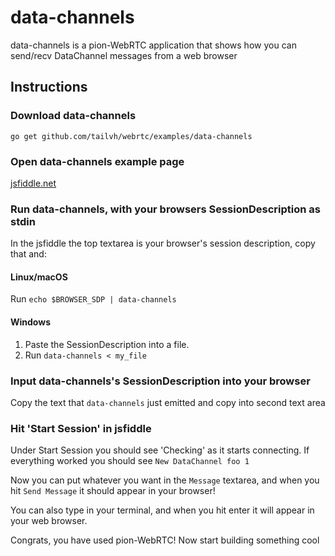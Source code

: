 # data-channels
data-channels is a pion-WebRTC application that shows how you can send/recv DataChannel messages from a web browser

## Instructions
### Download data-channels
```
go get github.com/tailvh/webrtc/examples/data-channels
```

### Open data-channels example page
[jsfiddle.net](http://jsfiddle.net/9tsx15mg/35/)

### Run data-channels, with your browsers SessionDescription as stdin
In the jsfiddle the top textarea is your browser's session description, copy that and:
#### Linux/macOS
Run `echo $BROWSER_SDP | data-channels`
#### Windows
1. Paste the SessionDescription into a file.
1. Run `data-channels < my_file`

### Input data-channels's SessionDescription into your browser
Copy the text that `data-channels` just emitted and copy into second text area

### Hit 'Start Session' in jsfiddle
Under Start Session you should see 'Checking' as it starts connecting. If everything worked you should see `New DataChannel foo 1`

Now you can put whatever you want in the `Message` textarea, and when you hit `Send Message` it should appear in your browser!

You can also type in your terminal, and when you hit enter it will appear in your web browser.

Congrats, you have used pion-WebRTC! Now start building something cool
